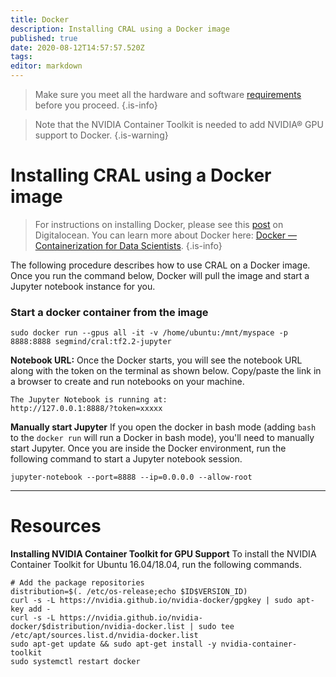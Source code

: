 ```yaml
---
title: Docker
description: Installing CRAL using a Docker image
published: true
date: 2020-08-12T14:57:57.520Z
tags: 
editor: markdown
---
```


> Make sure you meet all the hardware and software [requirements](/install/requirements) before you proceed.
{.is-info}

> Note that the NVIDIA Container Toolkit is needed to add NVIDIA® GPU support to Docker.
{.is-warning}
# Installing CRAL using a Docker image

>For instructions on installing Docker, please see this [post](https://www.digitalocean.com/community/tutorials/how-to-install-and-use-docker-on-ubuntu-18-04) on Digitalocean. You can learn more about Docker here: [Docker — Containerization for Data Scientists](https://medium.com/towards-artificial-intelligence/docker-container-and-data-scientist-bae208ce8268).
{.is-info}

The following procedure describes how to use CRAL on a Docker image. Once you run the command below, Docker will pull the image and start a Jupyter notebook instance for you. 

### Start a docker container from the image 
```
sudo docker run --gpus all -it -v /home/ubuntu:/mnt/myspace -p 8888:8888 segmind/cral:tf2.2-jupyter
```

**Notebook URL:** Once the Docker starts, you will see the notebook URL along with the token on the terminal as shown below. Copy/paste the link in a browser to create and run notebooks on your machine.

```
The Jupyter Notebook is running at:
http://127.0.0.1:8888/?token=xxxxx
```


**Manually start Jupyter**
If you open the docker in bash mode (adding `bash` to the `docker run` will run a Docker in bash mode), you'll need to manually start Jupyter. Once you are inside the Docker environment, run the following command to start a Jupyter notebook session.
```
jupyter-notebook --port=8888 --ip=0.0.0.0 --allow-root
```


---
# Resources

**Installing NVIDIA Container Toolkit for GPU Support**
To install the NVIDIA Container Toolkit for Ubuntu 16.04/18.04, run the following commands.

```
# Add the package repositories
distribution=$(. /etc/os-release;echo $ID$VERSION_ID)
curl -s -L https://nvidia.github.io/nvidia-docker/gpgkey | sudo apt-key add -
curl -s -L https://nvidia.github.io/nvidia-docker/$distribution/nvidia-docker.list | sudo tee /etc/apt/sources.list.d/nvidia-docker.list
sudo apt-get update && sudo apt-get install -y nvidia-container-toolkit
sudo systemctl restart docker
```